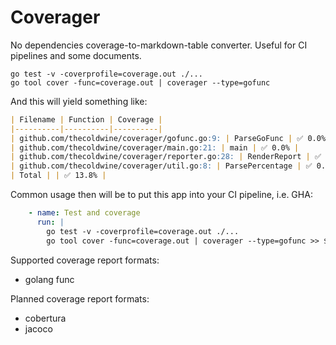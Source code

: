 # Coverager

No dependencies coverage-to-markdown-table converter. Useful for CI pipelines and some documents.

```console
go test -v -coverprofile=coverage.out ./...
go tool cover -func=coverage.out | coverager --type=gofunc
```
And this will yield something like:

```markdown
| Filename | Function | Coverage |
|----------|----------|----------|
| github.com/thecoldwine/coverager/gofunc.go:9: | ParseGoFunc | ✅ 0.0% |
| github.com/thecoldwine/coverager/main.go:21: | main | ✅ 0.0% |
| github.com/thecoldwine/coverager/reporter.go:28: | RenderReport | ✅ 88.9% |
| github.com/thecoldwine/coverager/util.go:8: | ParsePercentage | ✅ 0.0% |
| Total | | ✅ 13.8% |
```

Common usage then will be to put this app into your CI pipeline, i.e. GHA:

```yaml
    - name: Test and coverage
      run: |
        go test -v -coverprofile=coverage.out ./...
        go tool cover -func=coverage.out | coverager --type=gofunc >> $GITHUB_STEP_SUMMARY
```

Supported coverage report formats:
* golang func

Planned coverage report formats:
* cobertura
* jacoco